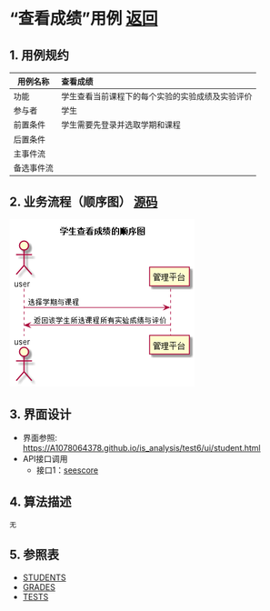 # “查看成绩”用例 [返回](../README.md)
## 1. 用例规约

|用例名称|查看成绩|
|-------|:-------------|
|功能|学生查看当前课程下的每个实验的实验成绩及实验评价|
|参与者|学生|
|前置条件|学生需要先登录并选取学期和课程|
|后置条件| |
|主事件流| |
|备选事件流| |

## 2. 业务流程（顺序图） [源码](../src/seescore.puml)
![seescore](../seescore.png) 

## 3. 界面设计
- 界面参照: https://A1078064378.github.io/is_analysis/test6/ui/student.html
- API接口调用
    - 接口1：[seescore](../interface/seescore.md) 

## 4. 算法描述
    无
    
## 5. 参照表
- [STUDENTS](../数据库设计.md/#STUDENTS)
- [GRADES](../数据库设计.md/#GRADES)
- [TESTS](../数据库设计.md/#TESTS)
